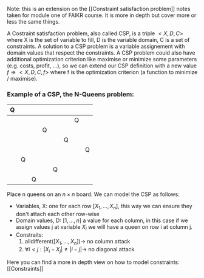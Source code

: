 Note: this is an extension on the [[Constraint satisfaction problem]] notes taken for module one of FAIKR course. It is more in depth but cover more or less the same things.  

A Costraint satisfaction problem, also called CSP, is a triple $<X,D,C>$ where X is the set of variable to fill, D is the variable domain, C is a set of constraints.
A solution to a CSP problem is a variable assignement with domain values that respect the constraints.
A CSP problem could also have additional optimization criterion like maximise or minimize some parameters (e.g. costs, profit, ...), so we can extend our CSP definition with a new value $f \Rightarrow <X,D,C,f>$ where f is the optimization criterion (a function to minimize / maximise).

### Example of a CSP, the N-Queens problem:

| Q   |     |     |     |     |     |     |     |
| --- | --- | --- | --- | --- | --- | --- | --- |
|     |     |     |     |     |     | Q   |     |
|     |     |     | Q   |     |     |     |     |
|     |     |     |     |     | Q   |     |     |
|     |     |     |     |     |     |     | Q   |
|     | Q   |     |     |     |     |     |     |
|     |     |     |     | Q   |     |     |     |
|     |     | Q    |     |     |     |     |     |

Place n queens on an $n \times n$ board. 
We can model the CSP as follows:
- Variables, X: one for each row $[X_1, \dots, X_n]$, this way we can ensure they don't attach each other row-wise
- Domain values, D: $[1, \dots, n]$ a value for each column, in this case if we assign values j at variable $X_i$ we will have a queen on row i at column j.
- Constraits: 
	1) $\text{alldifferent}([X_1, \dots, X_n]) \rightarrow \; \text{no column attack}$
	2) $\forall i < j: |X_i - X_j| \neq |i - j| \rightarrow \; \text{no diagonal attack}$


Here you can find a more in depth view on how to model constraints: [[Constraints]]